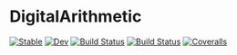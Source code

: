 # DigitalArithmetic

[![Stable](https://img.shields.io/badge/docs-stable-blue.svg)](https://juliaembedded.github.io/DigitalArithmetic.jl/stable)
[![Dev](https://img.shields.io/badge/docs-dev-blue.svg)](https://juliaembedded.github.io/DigitalArithmetic.jl/dev)
[![Build Status](https://travis-ci.org/juliaembedded/DigitalArithmetic.jl.svg?branch=master)](https://travis-ci.org/juliaembedded/DigitalArithmetic.jl)
[![Build Status](https://ci.appveyor.com/api/projects/status/github/imciner2/DigitalArithmetic.jl?svg=true)](https://ci.appveyor.com/project/imciner2/DigitalArithmetic-jl)
[![Coveralls](https://coveralls.io/repos/github/juliaembedded/DigitalArithmetic.jl/badge.svg?branch=master)](https://coveralls.io/github/juliaembedded/DigitalArithmetic.jl?branch=master)
